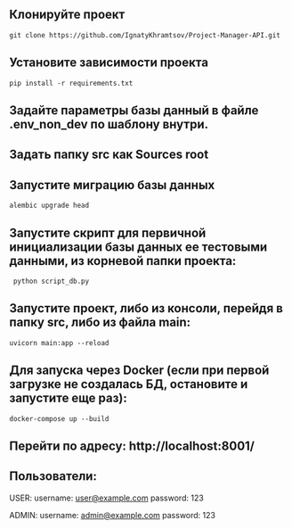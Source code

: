 ## Клонируйте проект
``` git clone https://github.com/IgnatyKhramtsov/Project-Manager-API.git ```

## Установите зависимости проекта
``` pip install -r requirements.txt ```

## Задайте параметры базы данный в файле **.env_non_dev** по шаблону внутри.

## Задать папку **src** как **Sources root**

## Запустите миграцию базы данных
``` alembic upgrade head ```

## Запустите скрипт для первичной инициализации базы данных ее тестовыми данными, из корневой папки проекта:
``` python script_db.py```


## Запустите проект, либо из консоли, перейдя в папку **src**, либо из файла **main**:
``` uvicorn main:app --reload ```

## Для запуска через Docker (если при первой загрузке не создалась БД, остановите и запустите еще раз):
``` docker-compose up --build ```

## Перейти по адресу: http://localhost:8001/

## Пользователи:

USER: username: user@example.com
      password: 123

ADMIN: username: admin@example.com
       password: 123